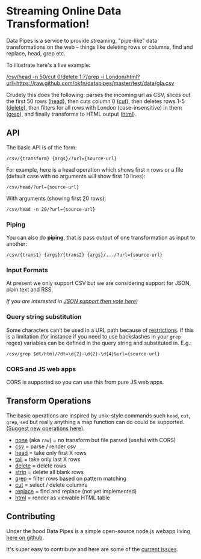 # Streaming Online Data Transformation!

Data Pipes is a service to provide streaming, "pipe-like" data transformations on the web &ndash; things like deleting rows or columns, find and replace, head, grep etc.

To illustrate here's a live example:

[/csv/head -n 50/cut 0/delete 1:7/grep -i London/html?url=https&#58;//raw.github.com/okfn/datapipes/master/test/data/gla.csv][ex]

[ex]: /csv/head%20-n%2050/cut%200/delete%201:7/grep%20-i%20London/html?url=https://raw.github.com/okfn/datapipes/master/test/data/gla.csv

Crudely this does the following: parses the incoming url as CSV, slices out the first 50 rows ([head][]), then cuts column 0 ([cut][]), then deletes rows 1-5 ([delete][]), then filters for all rows with London (case-insensitive) in them ([grep][]), and finally transforms to HTML output ([html][]).

## API

The basic API is of the form:

    /csv/{transform} {args}/?url={source-url}

For example, here is a head operation which shows first n rows or a file (default case with no arguments will show first 10 lines):

    /csv/head/?url={source-url}

With arguments (showing first 20 rows):

    /csv/head -n 20/?url={source-url}

### Piping

You can also do **piping**, that is pass output of one transformation as input to another:

    /csv/{trans1} {args}/{trans2} {args}/.../?url={source-url}

### Input Formats

At present we only support CSV but we are considering support for JSON, plain text and RSS.

*If you are interested in [JSON support then vote here][json-issue])*

[json-issue]: https://github.com/okfn/datapipes/issues/16

### Query string substitution

Some characters can’t be used in a URL path because of [restrictions][ietf]. If this is a limitation (for instance if you need to use backslashes in your `grep` regex) variables can be defined in the query string and substituted in. E.g.:

    /csv/grep $dt/html/?dt=\d{2}-\d{2}-\d{4}&url={source-url}

[ietf]: http://tools.ietf.org/html/rfc3986

### CORS and JS web apps

CORS is supported so you can use this from pure JS web apps.

## Transform Operations

The basic operations are inspired by unix-style commands such `head`, `cut`, `grep`, `sed` but really anything a map function can do could be supported. ([Suggest new operations here][suggest]).

[suggest]: https://github.com/okfn/datapipes/issues

* [none][] (aka `raw`) = no transform but file parsed (useful with CORS)
* [csv][] = parse / render csv
* [head][] = take only first X rows
* [tail][] = take only last X rows
* [delete][] = delete rows
* [strip][] = delete all blank rows
* [grep][] = filter rows based on pattern matching
* [cut][] = select / delete columns
* [replace][] = find and replace (not yet implemented)
* [html][] = render as viewable HTML table

[none]: /none/
[csv]: /csv/
[head]: /head/
[tail]: /tail/
[delete]: /delete/
[strip]: /strip/
[grep]: /grep/
[cut]: /cut/
[replace]: /replace/
[html]: /html/

<h2 id="contributing">Contributing</h2>

Under the hood Data Pipes is a simple open-source node.js webapp living [here on github][source].

It's super easy to contribute and here are some of the [current issues][issues].

[source]: https://github.com/okfn/datapipes
[issues]: https://github.com/okfn/datapipes/issues

